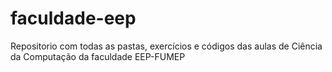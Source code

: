 # faculdade-eep
 Repositorio com todas as pastas, exercícios e códigos das aulas de Ciência da Computação da faculdade EEP-FUMEP
